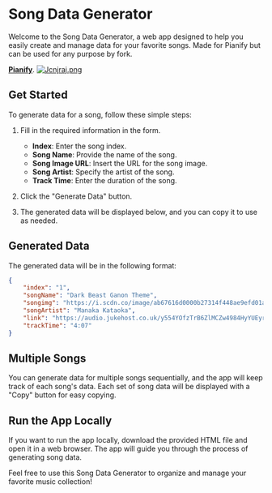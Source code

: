 # Song Data Generator

Welcome to the Song Data Generator, a web app designed to help you easily create and manage data for your favorite songs. Made for Pianify but can be used for any purpose by fork.

[**Pianify**](https://piano-website-chi.vercel.app/).
[![Jcnjraj.png](https://iili.io/Jcnjraj.png)](https://piano-website-chi.vercel.app)

## Get Started

To generate data for a song, follow these simple steps:

1. Fill in the required information in the form.
   - **Index**: Enter the song index.
   - **Song Name**: Provide the name of the song.
   - **Song Image URL**: Insert the URL for the song image.
   - **Song Artist**: Specify the artist of the song.
   - **Track Time**: Enter the duration of the song.

2. Click the "Generate Data" button.

3. The generated data will be displayed below, and you can copy it to use as needed.

## Generated Data

The generated data will be in the following format:

```json
{
    "index": "1",
    "songName": "Dark Beast Ganon Theme",
    "songimg": "https://i.scdn.co/image/ab67616d0000b27314f448ae9efd01a34344c075",
    "songArtist": "Manaka Kataoka",
    "link": "https://audio.jukehost.co.uk/y554YOfzTrB6ZlMCZw4984HyYUEyrAil.mp3",
    "trackTime": "4:07"
}
```

## Multiple Songs
You can generate data for multiple songs sequentially, and the app will keep track of each song's data. Each set of song data will be displayed with a "Copy" button for easy copying.

## Run the App Locally
If you want to run the app locally, download the provided HTML file and open it in a web browser. The app will guide you through the process of generating song data.

Feel free to use this Song Data Generator to organize and manage your favorite music collection!
